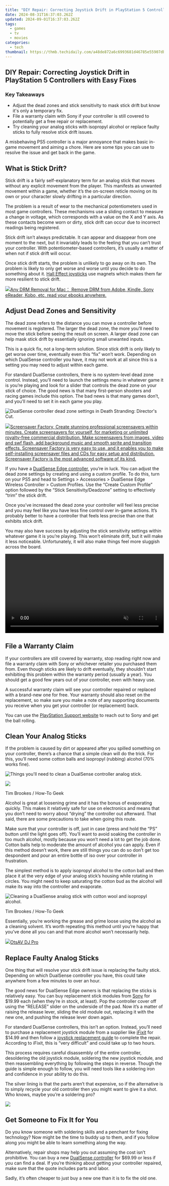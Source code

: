 ```yaml
---
title: "DIY Repair: Correcting Joystick Drift in PlayStation 5 Controllers with Easy Fixes"
date: 2024-08-31T16:37:03.262Z
updated: 2024-09-01T16:37:03.262Z
tags:
  - games
  - tv
  - movies
categories:
  - tech
thumbnail: https://thmb.techidaily.com/a48de872a6c6993681d46785e55907dbe1a82ff0e3fcfc62e0e226f7ec4a0419.jpg
---
```


## DIY Repair: Correcting Joystick Drift in PlayStation 5 Controllers with Easy Fixes

### Key Takeaways

* Adjust the dead zones and stick sensitivity to mask stick drift but know it's only a temporary fix.
* File a warranty claim with Sony if your controller is still covered to potentially get a free repair or replacement.
* Try cleaning your analog sticks with isopropyl alcohol or replace faulty sticks to fully resolve stick drift issues.

 A misbehaving PS5 controller is a major annoyance that makes basic in-game movement and aiming a chore. Here are some tips you can use to resolve the issue and get back in the game.

##  What is Stick Drift?

 Stick drift is a fairly self-explanatory term for an analog stick that moves without any explicit movement from the player. This manifests as unwanted movement within a game, whether it’s the on-screen reticle moving on its own or your character slowly drifting in a particular direction.

 The problem is a result of wear to the mechanical potentiometers used in most game controllers. These mechanisms use a sliding contact to measure a change in voltage, which corresponds with a value on the X and Y axis. As these contacts become worn or dirty, stick drift can occur due to incorrect readings being registered.

 Stick drift isn’t always predictable. It can appear and disappear from one moment to the next, but it invariably leads to the feeling that you can’t trust your controller. With potentiometer-based controllers, it’s usually a matter of when not if stick drift will occur.

 Once stick drift starts, the problem is unlikely to go away on its own. The problem is likely to only get worse and worse until you decide to do something about it. [Hall Effect joysticks](https://youtube-blog.techidaily.com/esthetic-alignment-for-online-glamour-content-for-2024/) use magnets which makes them far more resilient to stick drift.

<!-- affiliate ads begin -->
<a href="https://secure.2checkout.com/order/checkout.php?PRODS=4600114&QTY=1&AFFILIATE=108875&CART=1"><img src="https://www.epubor.com/images/drm-removal-feature2.png" border="0">Any DRM Removal for Mac： Remove DRM from Adobe, Kindle, Sony eReader, Kobo, etc, read your ebooks anywhere.</a>
<!-- affiliate ads end -->
##  Adjust Dead Zones and Sensitivity

 The dead zone refers to the distance you can move a controller before movement is registered. The larger the dead zone, the more you’ll need to move the stick before seeing the result on screen. A larger dead zone can help mask stick drift by essentially ignoring small unwanted inputs.

 This is a quick fix, not a long-term solution. Since stick drift is only likely to get worse over time, eventually even this “fix” won’t work. Depending on which DualSense controller you have, it may not work at all since this is a setting you may need to adjust within each game.

 For standard DualSense controllers, there is no system-level dead zone control. Instead, you’ll need to launch the settings menu in whatever game it is you’re playing and look for a slider that controls the dead zone on your stick of choice. The good news is that many first-person shooters and racing games include this option. The bad news is that many games don’t, and you’ll need to set it in each game you play.

![DualSense controller dead zone settings in Death Stranding: Director's Cut.](https://static1.howtogeekimages.com/wordpress/wp-content/uploads/2024/05/death_stranding_dead_zone.JPG) 

<!-- affiliate ads begin -->
<a href="https://secure.2checkout.com/order/checkout.php?PRODS=194977&QTY=1&AFFILIATE=108875&CART=1"><img src="https://www.blumentals.net/scrfactory/images/screensaver-software.png" border="0">Screensaver Factory, Create stunning professional screensavers within minutes. Create screensavers for yourself, for marketing or unlimited royalty-free commercial distribution. Make screensavers from images, video and swf flash, add background music and smooth sprite and transition effects. Screensaver Factory is very easy to use, and it enables you to make self-installing screensaver files and CDs for easy setup and distribution. Screensaver Factory is the most advanced software of its kind.</a>
<!-- affiliate ads end -->
 If you have a [DualSense Edge controller](https://unlock-android.techidaily.com/full-guide-to-unlock-your-google-pixel-8-by-drfone-android/), you’re in luck. You can adjust the dead zone settings by creating and using a custom profile. To do this, turn on your PS5 and head to Settings > Accessories > DualSense Edge Wireless Controller > Custom Profiles. Use the “Create Custom Profile” option followed by the “Stick Sensitivity/Deadzone” setting to effectively “trim” the stick drift.

 Once you’ve increased the dead zone your controller will feel less precise and you may feel like you have less fine control over in-game actions. It’s probably better to have a controller that feels less precise than one that exhibits stick drift.

 You may also have success by adjusting the stick sensitivity settings within whatever game it is you’re playing. This won’t eliminate drift, but it will make it less noticeable. Unfortunately, it will also make things feel more sluggish across the board.

<!-- affiliate ads begin -->
<a href="https://secure.2checkout.com/order/checkout.php?PRODS=36506229&QTY=1&AFFILIATE=108875&CART=1"><video width="100%" height="" class="rounded-t-md shadow-lg relative z-20" controls="" autoplay="" loop="" muted="" playsinline="" webkit-playinginline="">
<source type="video/mp4" src="https://aidaform.com/images/videos/aidaform-welcome-site.mp4"><source type="video/webm" src="https://aidaform.com/images/videos/aidaform-welcome-site.webm"></video></a>
<!-- affiliate ads end -->
##  File a Warranty Claim

 If your controllers are still covered by warranty, stop reading right now and file a warranty claim with Sony or whichever retailer you purchased them from. Even though sticks are likely to drift eventually, they shouldn’t start exhibiting this problem within the warranty period (usually a year). You should get a good few years out of your controller, even with heavy use.

 A successful warranty claim will see your controller repaired or replaced with a brand-new one for free. Your warranty should also reset on the replacement, so make sure you make a note of any supporting documents you receive when you get your controller (or replacement) back.

 You can use the [PlayStation Support website](https://www.playstation.com/en-us/support/playstation-support-contact-guide/) to reach out to Sony and get the ball rolling.

##  Clean Your Analog Sticks

 If the problem is caused by dirt or appeared after you spilled something on your controller, there’s a chance that a simple clean will do the trick. For this, you’ll need some cotton balls and isopropyl (rubbing) alcohol (70% works fine).

![Things you'll need to clean a DualSense controller analog stick.](https://static1.howtogeekimages.com/wordpress/wp-content/uploads/2024/05/iso_dual_sense.jpg) 

<!-- affiliate ads begin -->
<a href="https://secure.2checkout.com/order/checkout.php?PRODS=4715391&QTY=1&AFFILIATE=108875&CART=1"><img src="https://secure.avangate.com/images/merchant/7f687767ccf20fcea1c9dc4a5adc2326/Digisigner_banner_728_x_90_color_version.png" border="0"></a>
<!-- affiliate ads end -->
Tim Brookes / How-To Geek

 Alcohol is great at loosening grime and it has the bonus of evaporating quickly. This makes it relatively safe for use on electronics and means that you don’t need to worry about “drying” the controller out afterward. That said, there are some precautions to take when going this route.

 Make sure that your controller is off, just in case (press and hold the “PS” button until the light goes off). You’ll want to avoid soaking the controller in too much alcohol, mostly because you won’t need a lot to get the job done. Cotton balls help to moderate the amount of alcohol you can apply. Even if this method doesn’t work, there are still things you can do so don’t get too despondent and pour an entire bottle of iso over your controller in frustration.

 The simplest method is to apply isopropyl alcohol to the cotton ball and then place it at the very edge of your analog stick’s housing while rotating in circles. You might need to keep saturating the cotton bud as the alcohol will make its way into the controller and evaporate.

![Cleaning a DualSense analog stick with cotton wool and isopropyl alcohol.](https://static1.howtogeekimages.com/wordpress/wp-content/uploads/2024/05/cleaning_dual_sense-1.jpg) 

Tim Brookes / How-To Geek

 Essentially, you’re working the grease and grime loose using the alcohol as a cleaning solvent. It’s worth repeating this method until you’re happy that you’ve done all you can and that more alcohol won’t necessarily help.

<!-- affiliate ads begin -->
<a href="https://otszone.ots7.com/order/checkout.php?PRODS=4713321&QTY=1&AFFILIATE=108875&CART=1"><img src="https://green.ots7.com/screenshots/OtsAV/OtsAVDJ1.90-300x188.jpg" border="0">OtsAV DJ Pro</a>
<!-- affiliate ads end -->
##  Replace Faulty Analog Sticks

 One thing that will resolve your stick drift issue is replacing the faulty stick. Depending on which DualSense controller you have, this could take anywhere from a few minutes to over an hour.

 The good news for DualSense Edge owners is that replacing the sticks is relatively easy. You can buy replacement stick modules from [Sony](https://direct.playstation.com/en-us/buy-accessories/stick-module-for-dualsense-edge-wireless-controller) for $19.99 each (when they’re in stock, at least). Pop the controller cover off using the “RELEASE” slider on the underside of the pad. Now it’s a matter of raising the release lever, sliding the old module out, replacing it with the new one, and pushing the release lever down again.

 For standard DualSense controllers, this isn’t an option. Instead, you’ll need to purchase a replacement joystick module from a supplier like [iFixit](https://www.ifixit.com/Item/PlayStation%5FDualSense%5FController%5FJoystick) for $14.99 and then follow a [joystick replacement guide](https://www.ifixit.com/Guide/DualSense+Joystick+Replacement/142488) to complete the repair. According to iFixit, this is “very difficult” and could take up to two hours.

 This process requires careful disassembly of the entire controller, desoldering the old joystick module, soldering the new joystick module, and then reassembling everything by following the steps in reverse. Though the guide is simple enough to follow, you will need tools like a soldering iron and confidence in your ability to do this.

 The silver lining is that the parts aren’t that expensive, so if the alternative is to simply recycle your old controller then you might want to give it a shot. Who knows, maybe you’re a soldering pro?

<!-- affiliate ads begin -->
<a href="https://store.movavi.com/affiliate.php?ACCOUNT=MOVAVI&AFFILIATE=108875&PATH=https%3A%2F%2Fwww.movavi.com%3FAFFILIATE%3D108875%26RESOURCE%3DBanner%2B728x90"><img src="https://mcusercontent.com/0885a03ded3d480dca9287f12/images/2e76fe6a-3010-1b37-7846-f34ff9c6b4ca.png" border="0"></a>
<!-- affiliate ads end -->
##  Get Someone to Fix It for You

 Do you know someone with soldering skills and a penchant for fixing technology? Now might be the time to buddy up to them, and if you follow along you might be able to learn something along the way.

 Alternatively, repair shops may help you out assuming the cost isn’t prohibitive. You can buy a new [DualSense controller](https://www.amazon.com/PlayStation-DualSense®-Wireless-Controller-White-5/dp/B0CQKLS4RP/?tag=hotoge-20&ascsubtag=UUhtgUeUpU2003176&asc%5Frefurl=https%3A%2F%2Fwww.howtogeek.com%2Fhow-to-fix-stick-drift-on-your-ps5-controller%2F&asc%5Fcampaign=Evergreen) for $69.99 or less if you can find a deal. If you’re thinking about getting your controller repaired, make sure that the quote includes parts and labor.

 Sadly, it’s often cheaper to just buy a new one than it is to fix the old one.

<ins class="adsbygoogle"
     style="display:block"
     data-ad-format="autorelaxed"
     data-ad-client="ca-pub-7571918770474297"
     data-ad-slot="1223367746"></ins>



<ins class="adsbygoogle"
     style="display:block"
     data-ad-client="ca-pub-7571918770474297"
     data-ad-slot="8358498916"
     data-ad-format="auto"
     data-full-width-responsive="true"></ins>


